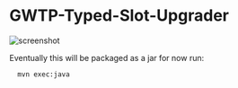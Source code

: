 # GWTP-Typed-Slot-Upgrader

![screenshot](http://i.imgur.com/XOrjBHl.png)

Eventually this will be packaged as a jar for now run:
```
  mvn exec:java
```